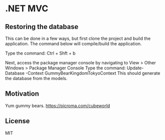 # .NET MVC

## Restoring the database

This can be done in a few ways, but first clone the project and build the application.
The command below will compile/build the application.

Type the command: 
Ctrl + Shft + b

  
Next, access the package manager console by navigating to View > Other Windows > Package Manager Console
Type the command: 
Update-Database -Context GummyBearKingdomTokyoContext
This should generate the database from the models.

## Motivation
Yum gummy bears.
https://picroma.com/cubeworld

## License 
MIT

